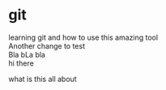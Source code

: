 # git
learning git and how to use this amazing tool  
Another change to test  
Bla bLa bla  
hi there    

what is this all about